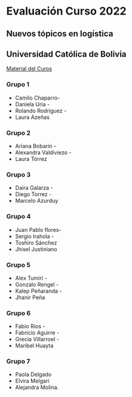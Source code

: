 
# Evaluación Curso 2022 

## Nuevos tópicos en logística

## Universidad Católica de Bolivia


[Material del Curos](https://themys.sid.uncu.edu.ar/rpalma/UCB/Nuevos_Topicos_Logistica/)

### Grupo 1

* Camilo Chaparro- 
* Daniela Uria - 
* Rolando Rodriguez - 
* Laura Azeñas 

### Grupo 2

* Ariana Bobarín - 
* Alexandra Valdiviezo - 
* Laura Tórrez 

### Grupo 3

* Daira Galarza - 
* Diego Torrez - 
* Marcelo Azurduy 

### Grupo 4

* Juan Pablo flores- 
* Sergio Irahola - 
* Toshiro Sánchez 
* Jhisel Justiniano

### Grupo 5

* Alex Tumiri - 
* Gonzalo Rengel - 
* Kalep Peñaranda - 
* Jhanir Peña 

### Grupo 6

* Fabio Rios - 
* Fabricio Aguirre - 
* Grecia Villarroel - 
* Maribel Huayta 

### Grupo 7

* Paola Delgado 
* Elvira Melgari
* Alejandra Molina.
 
